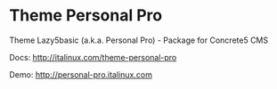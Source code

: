 # Theme Personal Pro
Theme Lazy5basic (a.k.a. Personal Pro) - Package for Concrete5 CMS

Docs: http://italinux.com/theme-personal-pro

Demo: http://personal-pro.italinux.com
